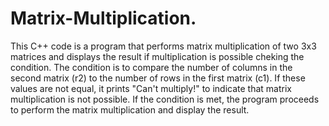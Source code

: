# Matrix-Multiplication.
This C++ code is a program that performs matrix multiplication of two 3x3 matrices and displays the result if multiplication is possible cheking the condition.
The condition is to compare the number of columns in the second matrix (r2) to the number of rows in the first matrix (c1).
If these values are not equal, it prints "Can't multiply!" to indicate that matrix multiplication is not possible.
If the condition is met, the program proceeds to perform the matrix multiplication and display the result.
